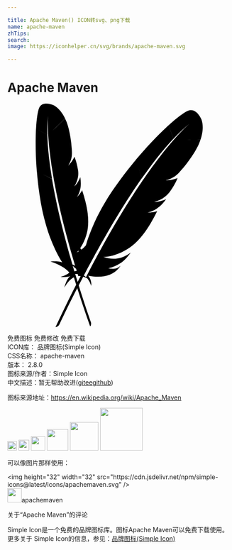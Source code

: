 ```yaml
---

title: Apache Maven() ICON转svg、png下载
name: apache-maven
zhTips: 
search: 
image: https://iconhelper.cn/svg/brands/apache-maven.svg

---
```


# Apache Maven  <small style="font-size: 60%;font-weight: 100"></small>

<div id="svg" class="svg-wrap">
<svg role="img" xmlns="http://www.w3.org/2000/svg" viewBox="0 0 24 24"><title>Apache Maven icon</title><path d="M4.2355.0012c-.3117-.0129-.6643.0706-.8275.4559-.1585.3741-.2832 1.1874-.3402 2.2758l1.2238.5928c-.0202-.7792.0086-1.5128.087-2.1787-.0248.2192-.0766.9074-.0055 2.1493.0189.3418.0488.7267.0876 1.152.0022.024.002.0453.0075.067.0353.3711.0812.7704.139 1.2074.0493.3763.1046.7743.1725 1.204.0554.3678.1225.7529.1923 1.1608l-.0096.009c.0132.0109.0153.0201.0144.026.0094.0549.0193.1044.0287.1594.0316.1624.0598.327.0938.4928.0347.1808.0719.3645.1082.5544.018.095.0362.1906.0568.2889.0593.2916.1237.5899.1896.8973.0817.3783.1706.7663.2662 1.1705.09.3825.1868.781.2882 1.1861.0982.3868.1977.7824.3073 1.1917.096.3626.1996.7352.3046 1.117.0031.0184.012.0379.015.0562.1059.376.2159.7642.3306 1.1595a.0606.0606 0 00.0083.0253c.0176.0592.033.1146.0506.1738.0772.2619.158.5328.2416.805a4.1973 4.1973 0 01-.295-.1349 166.5148 166.5148 0 01-.1875-.653c-.0208-.0775-.0422-.1497-.063-.2272l-.0027-.0027-.0048-.002c-.087-.3006-.1674-.6056-.256-.9152-.0224-.0867-.0443-.1735-.0691-.2635-.1041-.3877-.2072-.7812-.3128-1.178a77.1318 77.1318 0 01-.2903-1.154c-.0949-.3892-.1863-.7808-.2778-1.1725a54.4975 54.4975 0 01-.2643-1.2026c-.0848-.3966-.1632-.7987-.2423-1.1944a17.1806 17.1806 0 01-.0794-.4312c-.0456-.2449-.0877-.4919-.13-.7392-.004-.0126-.0049-.028-.0089-.0404l-1.0465-.534 1.05.532c-.0568-.3864-.117-.7708-.1746-1.1513a60.6963 60.6963 0 01-.1547-1.2006 27.4722 27.4722 0 01-.1123-1.2067.711.711 0 01-.004-.0691 24.9895 24.9895 0 01-.0548-1.1356l-1.2211-.5886c-.0024.074-.0083.1502-.0116.23a27.5407 27.5407 0 00-.0233.9302c-.003.3682.0002.7522.0068 1.1546.0087.37.0238.756.0438 1.1486.0198.336.042.6758.0692 1.0219.0006.015.0027.024.0034.039l.0055.0027c.0023.0237.0072.0501.0061.076.0328.3678.0647.7417.1082 1.117.0426.3813.0904.763.1471 1.1493.0482.3255.1.649.154.9754.011.064.0247.1316.0356.1957.0748.404.1548.794.2416 1.1581.0972.4134.2008.8012.306 1.1623.0707.2368.1399.4643.2108.6803.0613.1819.1284.3648.193.5442.1553.4222.3273.8319.5127 1.232l.0055.0027a.3195.3195 0 00.0191.0514c.2261.4836.4753.9506.755 1.395.0098.0133.019.0324.0288.0458-.4537-.1826-1.2577-.0981-1.252-.0972.83.2879 1.558.641 2.0172 1.1752-.1825.201-.524.3534-.9535.4778.5938.0643.9248-.0397 1.0459-.0924-.3103.2586-.4835.7314-.6359 1.2402.3493-.5708.6955-.9486 1.0329-1.093.0776.2572.1619.5238.2443.7877-.727 1.4194-1.4698 2.9455-2.2245 4.5538.2036-.0272.3395-.145.4306-.3121.129-.2809.8344-1.7797 1.9076-3.8734.413 1.3029.8798 2.678 1.3853 4.1068.1112-.1435.1239-.3023.0774-.464-.098-.2699-.6338-1.7978-1.3046-3.946.1525-.2959.318-.6111.4839-.9275a3.504 3.504 0 01.4031.1588c.1949.1875.3368.4938.4634.833.0334-.3895-.0712-.7758-.3326-1.0992 1.3353.2577 2.548.089 3.2881-.8098a3.9744 3.9744 0 00.1896-.2573c-.3249.3039-.6817.4038-1.3134.273.9963-.2814 1.5254-.6173 2.037-1.2217a7.5242 7.5242 0 00.3695-.4778c-.9421.7218-1.926.8196-2.8994.4915-.0132-.0067-.0272-.0084-.0451-.0158.914.0201 2.2034-.4756 3.0924-1.191.4094-.3295.7956-.7288 1.1704-1.2107.2806-.358.549-.7606.82-1.215.2335-.3933.4677-.8245.6982-1.2943-.2204.077-.4692.1214-.7379.139l-.1437.0075c-.048.0025-.0947.0002-.1472.002.8843-.198 1.5005-.7394 1.9939-1.4462-.2405.1167-.6276.2594-1.0699.2943-.0578.0057-.1195.0064-.1813.0068-.014-.002-.0287 0-.0473-.0027.3062-.0786.5726-.1773.8104-.3087.0513-.0257.0985-.0566.1458-.0876.0733-.0463.1429-.0976.2122-.1492.0434-.0364.086-.0684.1294-.1048a2.3833 2.3833 0 00.2792-.2868c.0288-.0338.0574-.0634.0815-.0978.036-.0518.0712-.0988.102-.1465a8.3873 8.3873 0 00.3758-.586 6.8254 6.8254 0 00.1355-.2415c.014-.0312.0318-.0571.0458-.0883.041-.0843.0807-.1595.1095-.2266.043-.0982.0736-.179.0918-.2382a.5171.5171 0 01-.1075.0507c-.273.112-.7258.1886-1.0842.2026-.0046-.0007-.009-.002-.0144.002-.02 0-.0438.0015-.0664.002.718-.2145 1.0662-.4526 1.4217-.82.0954-.1.192-.209.2895-.323.2972-.3412.5951-.7208.8652-1.104.2633-.37.5032-.7382.69-1.0719.1217-.215.222-.4142.3004-.5927a7.1872 7.1872 0 00.1704-.4504 36.4173 36.4173 0 01-1.4798.0007c.4951.0097 1.0156.007 1.4853-.0048.4983-1.4854.061-2.2622.061-2.2622S20.2693.4027 19.3943.7637c-.4248.1753-1.1722.731-2.0828 1.562l.5147 1.4483c.6028-.6433 1.2086-1.21 1.8008-1.6838-.194.1569-.7824.6693-1.7118 1.7256-.2564.2902-.5381.624-.8447.9972-.0173.0212-.0345.0377-.0472.0596-.2665.3267-.5467.685-.8474 1.0828-.2592.342-.5312.7063-.818 1.1061-.2475.3402-.4987.7038-.7665 1.0876l-.0158-.0007c.002.0193-.0042.0282-.0095.0322-.0361.0517-.0666.0996-.1027.1513-.1036.1558-.212.311-.3162.4716-.1157.173-.2322.3508-.3539.5325-.0608.0908-.122.1817-.1834.2772-.184.2819-.3686.573-.56.8727a69.9708 69.9708 0 00-.7159 1.154 97.513 97.513 0 00-.7105 1.1834c-.2281.3894-.4625.7874-.6995 1.204-.2108.3682-.4238.7503-.6427 1.141-.012.0173-.0201.0396-.0322.0568-.2135.3868-.4334.7871-.655 1.1965-.006.0086-.0123.0174-.0137.0267-.0328.0617-.065.119-.0979.1807-.17.3171-.346.6423-.5188.978-.0007.0047-.0062.0091-.0068.0138-.0262.0484-.0511.0919-.0726.141-.116.22-.2214.4298-.449.8686a1.3507 1.3507 0 00-.23-.1787c.1183-.2248.2165-.4202.3409-.6536.0462-.0883.0968-.1761.1437-.269.0134-.0266.0263-.0481.0397-.0747.1761-.3257.3581-.6604.5462-1.0034.0449-.079.0845-.1538.1294-.2327l.0007-.0048-.002-.0055c.1685-.3109.3463-.6203.5208-.9397.0509-.0876.1018-.1754.1533-.2677.2242-.3947.4536-.793.6838-1.1964a87.081 87.081 0 01.6838-1.1595c.2328-.3887.4702-.7762.7077-1.1643.2435-.3966.4905-.788.7427-1.1786.2468-.3867.5028-.772.7536-1.1534.0916-.1386.183-.2727.2792-.4106.1578-.2335.3201-.4661.4826-.6989.0067-.0132.018-.0257.0246-.039l-.4333-1.3066.4381 1.3073c.2613-.356.5182-.713.7741-1.065.278-.3726.5544-.7357.8296-1.0897.2866-.3666.5761-.7183.8686-1.0602.0174-.0213.0346-.043.0513-.0596.2865-.3333.5706-.6521.8577-.9569l-.5147-1.4442c-.0608.0576-.1263.1143-.1924.176a31.0491 31.0491 0 00-.7584.7296c-.295.294-.5973.6064-.9117.9356-.287.3048-.581.6277-.8768.9596-.251.2863-.5032.5766-.7563.8768-.0114.0126-.0174.0217-.0288.0343l.0028.0075c-.017.0209-.0347.045-.0562.065-.2658.3221-.5369.6482-.8001.985a38.087 38.087 0 00-.7947 1.043 65.572 65.572 0 00-.6509.907c-.0421.0603-.0845.1252-.1266.1855-.2608.3846-.5061.7624-.7255 1.1246-.2503.4099-.4748.8044-.677 1.1786a30.076 30.076 0 00-.371.7153c-.0951.1951-.186.3956-.2765.5914-.2105.4632-.398.9296-.5667 1.399l.002.0062a.3593.3593 0 00-.0253.0568c-.1077.303-.2044.6079-.2923.9138a2.5679 2.5679 0 01-.4832.4606c-.0423-.0526-.0874-.0978-.1321-.1472.4144-.5983.7383-1.4386.8275-2.2156.053-.4616.0477-.9527-.0157-1.4887-.0458-.3995-.1265-.8196-.2382-1.2738a16.3456 16.3456 0 00-.3648-1.2478c-.091.1853-.2197.3676-.3779.5456-.0286.0313-.0576.0624-.0862.0937-.0286.0313-.0591.0594-.091.0931.4334-.6739.4844-1.3973.3559-2.1485-.0788.2228-.2335.5528-.4901.8494a1.78 1.78 0 01-.1102.117c-.01.0074-.0174.0176-.0308.0274.1438-.2396.2502-.467.3183-.6975.0163-.048.0265-.0968.037-.1457a2.9911 2.9911 0 00.041-.226c.0047-.0497.0118-.0959.0164-.1457a2.107 2.107 0 00-.0027-.3539c-.003-.039-.0033-.0749-.0096-.1115-.0094-.055-.0164-.107-.0267-.1561a7.4225 7.4225 0 00-.1273-.6023 6.0144 6.0144 0 00-.065-.2362c-.0105-.0283-.0148-.0558-.0253-.0842-.0267-.0784-.0484-.15-.072-.21a2.0823 2.0823 0 00-.0903-.2068.4575.4575 0 01-.0362.0986c-.1023.24-.3396.5687-.5565.8001-.0034.0025-.0066.0051-.0075.011-.0126.0122-.0267.0275-.0404.0417.3183-.5806.3897-.9466.3853-1.3984a7.1255 7.1255 0 00-.0184-.3833 12.2819 12.2819 0 00-.141-1.232c-.0641-.3964-.143-.7767-.2328-1.1027-.0568-.2109-.1171-.3988-.1786-.5599a6.3763 6.3763 0 00-.1718-.3894c-.4317.4444-.95.9495-1.3956 1.3484.4456-.3991.964-.9051 1.3963-1.354C5.5759.341 4.8179.1239 4.8179.1239S4.5473.014 4.2356.0012zM7.6161 15.783c.011.0278.021.0558.0315.0835-.059.0335-.1166.0683-.1787.0985-.0125.004-.0224.0114-.0383.0178.0631-.0596.1247-.1282.1855-.1998zm-.6058 1.6167c.1304.137.2527.252.3573.3306.0175.0573.0513.1652.0705.2265-.0799.0115-.1625.0363-.245.0596-.011-.037-.0204-.0662-.0315-.1034-.0257-.0842-.0485-.1711-.0767-.2587-.008-.025-.0138-.0462-.0219-.0712-.0172-.0594-.0353-.1233-.0527-.1834zm.2656.885c.0944-.0015.1835.002.2676.0103.0275.0877.0346.1101.0712.2286.0763-.0158.159-.0134.245-.0034-.1065.2025-.2137.413-.321.6208-.087-.2818-.1723-.5557-.2628-.8563Z"/></svg>
</div>
<detail full-name='apache-maven'></detail>

<div class="detail-page">
<p>
<span><span class="badge-success badge">免费图标</span> <span class="badge-success badge">免费修改</span>  <span class="badge-success badge">免费下载</span> </span>
<br/>
<span>
ICON库：
<span class="badge-secondary badge">品牌图标(Simple Icon)</span> 
</span>
<br/>
<span>
CSS名称：
<span class="badge-secondary badge">apache-maven</span> 
</span>

<br/>
<span>
版本：
<span class="badge-secondary badge">2.8.0</span> 
</span>
<br/>
<span>图标来源/作者：<span class="badge-light badge">Simple Icon</span></span> 
<br/>
<span class="zh-detail">中文描述：暂无<span class="help-link"><span>帮助改进</span>(<a href="https://gitee.com/liuwave/icon-helper/edit/master/json/brands/apache-maven.json" target="_blank" rel="noopener noreferrer">gitee</a><a href="https://github.com/liuwave/icon-helper/edit/master/json/brands/apache-maven.json" target="_blank" rel="noopener noreferrer">github</a></span>)</span><br/>
</p>
</div><div class="description description alert alert-light"><p>图标来源地址：<a href="https://en.wikipedia.org/wiki/Apache_Maven" target="_blank" rel="noopener noreferrer">https://en.wikipedia.org/wiki/Apache_Maven</a></p></div>
<div class="alert alert-dark">
<img height="21" width="21" src="https://cdn.jsdelivr.net/npm/simple-icons@latest/icons/apachemaven.svg" />
<img height="24" width="24" src="https://cdn.jsdelivr.net/npm/simple-icons@latest/icons/apachemaven.svg" />
<img height="32" width="32" src="https://cdn.jsdelivr.net/npm/simple-icons@latest/icons/apachemaven.svg" />
<img height="48" width="48" src="https://cdn.jsdelivr.net/npm/simple-icons@latest/icons/apachemaven.svg" />
<img height="64" width="64" src="https://cdn.jsdelivr.net/npm/simple-icons@latest/icons/apachemaven.svg" />
<img height="96" width="96" src="https://cdn.jsdelivr.net/npm/simple-icons@latest/icons/apachemaven.svg" />

</div>
<div>
  <p>可以像图片那样使用：    
  </p>
  <div class="alert alert-primary" style="font-size: 14px">
    &lt;img height="32" width="32" src="https://cdn.jsdelivr.net/npm/simple-icons@latest/icons/apachemaven.svg" /&gt;
    <copy-btn content='<img height="32" width="32" src="https://cdn.jsdelivr.net/npm/simple-icons@latest/icons/apachemaven.svg" />'></copy-btn>
  </div>
  <div class="alert alert-secondary">
    <img height="32" width="32" src="https://cdn.jsdelivr.net/npm/simple-icons@latest/icons/apachemaven.svg" />apachemaven
    <copy-btn content="apachemaven" btn-title="复制图标名称"></copy-btn>
  </div>
</div>

<Vssue title="关于“Apache Maven”的评论" >关于“Apache Maven”的评论</Vssue>


<div><p>Simple Icon是一个免费的品牌图标库。图标Apache Maven可以免费下载使用。更多关于  Simple Icon的信息，参见：<a target="_blank" href="https://iconhelper.cn/brands.html">品牌图标(Simple Icon)</a>
</p></div>
